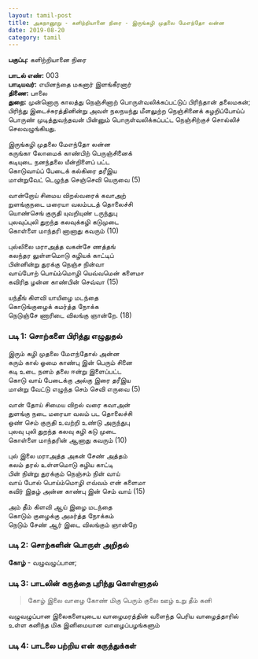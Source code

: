 ```yaml
---
layout: tamil-post
title: அகநானூறு - களிற்றியானை நிரை - இருங்கழி முதலை மேஎந்தோ லன்ன  
date: 2019-08-20
category: tamil
---
```


**பகுப்பு:** களிற்றியானை நிரை  
  
**பாடல் எண்:** 003   
**பாடியவர்:** எயினந்தை மகனார் இளங்கீரனார்    
**திணை:** பாலை  
**துறை:** முன்னொரு காலத்து நெஞ்சினாற் பொருள்வலிக்கப்பட்டுப் பிரிந்தான் தலைமகன்; பிரிந்து இடைச்சுரத்தினின்று அவள் நலநயந்து மீளலுற்ற நெஞ்சினைக் கழறிப்போய்ப் பொருண் முடித்துவந்தவன் பின்னும் பொருள்வலிக்கப்பட்ட நெஞ்சிற்குச் சொல்லிச் செலவழுங்கியது.  
  
இருங்கழி முதலை மேஎந்தோ லன்ன  
கருங்கா லோமைக் காண்பிற் பெருஞ்சினைக்  
கடியுடை நனந்தலை யீன்றிளைப் பட்ட  
கொடுவாய்ப் பேடைக் கல்கிரை தரீஇய  
மான்றுவேட் டெழுந்த செஞ்செவி யெருவை (5)  

வான்றோய் சிமைய விறல்வரைக் கவாஅற்  
றுளங்குநடை மரையா வலம்படத் தொலைச்சி  
யொண்செங் குருதி யுவறியுண் டருந்துபு  
புலவுப்புலி துறந்த கலவுக்கழி கடுமுடை  
கொள்ளை மாந்தரி னானாது கவரும் (10)  

புல்லிலை மராஅத்த வகன்சே ணத்தங்  
கலந்தர லுள்ளமொடு கழியக் காட்டிப்  
பின்னின்று துரக்கு நெஞ்ச நின்வா  
வாய்போற் பொய்ம்மொழி யெவ்வமென் களைமா  
கவிரித ழன்ன காண்பின் செவ்வா (15)  

யந்தீங் கிளவி யாயிழை மடந்தை  
கொடுங்குழைக் கமர்த்த நோக்க  
நெடுஞ்சே ணாரிடை விலங்கு ஞான்றே. (18)  
  
### படி 1: சொற்களை பிரித்து எழுதுதல்

இரும் கழி முதலை மேஎந்தோல் அன்ன  
கரும் கால் ஓமை காண்பு இன் பெரும் சினை  
கடி உடை நனம் தலை ஈன்று இளைப்பட்ட  
கொடு வாய் பேடைக்கு அல்கு இரை தரீஇய  
மான்று வேட்டு எழுந்த செம் செவி எருவை (5)  

வான் தோய் சிமைய விறல் வரை கவாஅன்  
துளங்கு நடை மரையா வலம் பட தொலைச்சி  
ஒண் செம் குருதி உவற்றி உண்டு அருந்துபு  
புலவு புலி துறந்த கலவு கழி கடு முடை  
கொள்ளை மாந்தரின் ஆனாது கவரும் (10)  

புல் இலை மராஅத்த அகன் சேண் அத்தம்  
கலம் தரல் உள்ளமொடு கழிய காட்டி  
பின் நின்று துரக்கும் நெஞ்சம் நின் வாய்  
வாய் போல் பொய்ம்மொழி எவ்வம் என் களைமா  
கவிர் இதழ் அன்ன காண்பு இன் செம் வாய் (15)  

அம் தீம் கிளவி ஆய் இழை மடந்தை  
கொடும் குழைக்கு அமர்த்த நோக்கம்  
நெடும் சேண் ஆர் இடை விலங்கும் ஞான்றே  

### படி 2: சொற்களின் பொருள் அறிதல்

**கோழ்** - வழுவழுப்பான;

### படி 3: பாடலின் கருத்தை புரிந்து கொள்ளுதல்

> கோழ் இலை வாழை கோண் மிகு பெரும் குலை ஊழ் உறு தீம் கனி 

வழுவழுப்பான இலைகளையுடைய வாழைமரத்தின் வளைந்த பெரிய வாழைத்தாரில் உள்ள கனிந்த மிக இனிமையான வாழைப்பழங்களும்


### படி 4: பாடலை பற்றிய என் கருத்துக்கள்




